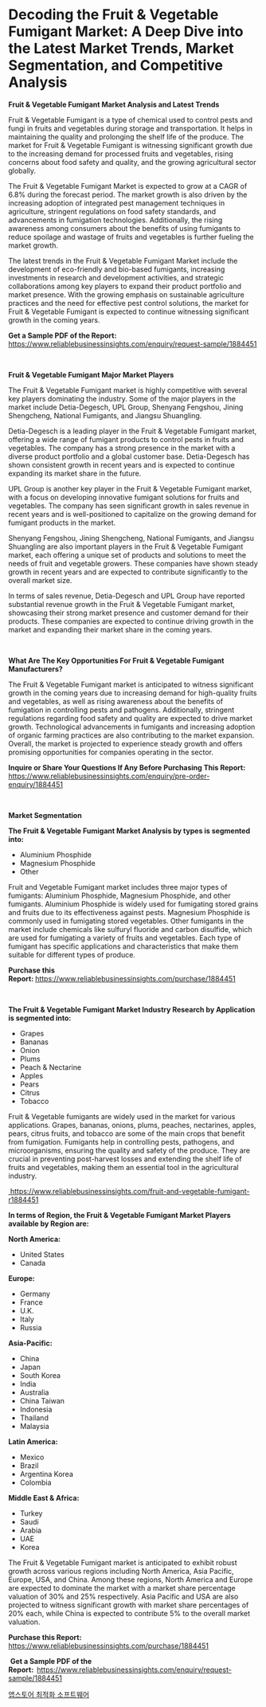 <p><h1>Decoding the Fruit & Vegetable Fumigant Market: A Deep Dive into the Latest Market Trends, Market Segmentation, and Competitive Analysis</h1></p><p><strong>Fruit & Vegetable Fumigant Market Analysis and Latest Trends</strong></p>
<p><p>Fruit & Vegetable Fumigant is a type of chemical used to control pests and fungi in fruits and vegetables during storage and transportation. It helps in maintaining the quality and prolonging the shelf life of the produce. The market for Fruit & Vegetable Fumigant is witnessing significant growth due to the increasing demand for processed fruits and vegetables, rising concerns about food safety and quality, and the growing agricultural sector globally.</p><p>The Fruit & Vegetable Fumigant Market is expected to grow at a CAGR of 6.8% during the forecast period. The market growth is also driven by the increasing adoption of integrated pest management techniques in agriculture, stringent regulations on food safety standards, and advancements in fumigation technologies. Additionally, the rising awareness among consumers about the benefits of using fumigants to reduce spoilage and wastage of fruits and vegetables is further fueling the market growth.</p><p>The latest trends in the Fruit & Vegetable Fumigant Market include the development of eco-friendly and bio-based fumigants, increasing investments in research and development activities, and strategic collaborations among key players to expand their product portfolio and market presence. With the growing emphasis on sustainable agriculture practices and the need for effective pest control solutions, the market for Fruit & Vegetable Fumigant is expected to continue witnessing significant growth in the coming years.</p></p>
<p><strong>Get a Sample PDF of the Report:&nbsp;</strong> <a href="https://www.reliablebusinessinsights.com/enquiry/request-sample/1884451">https://www.reliablebusinessinsights.com/enquiry/request-sample/1884451</a></p>
<p>&nbsp;</p>
<p><strong>Fruit & Vegetable Fumigant Major Market Players</strong></p>
<p><p>The Fruit & Vegetable Fumigant market is highly competitive with several key players dominating the industry. Some of the major players in the market include Detia-Degesch, UPL Group, Shenyang Fengshou, Jining Shengcheng, National Fumigants, and Jiangsu Shuangling.</p><p>Detia-Degesch is a leading player in the Fruit & Vegetable Fumigant market, offering a wide range of fumigant products to control pests in fruits and vegetables. The company has a strong presence in the market with a diverse product portfolio and a global customer base. Detia-Degesch has shown consistent growth in recent years and is expected to continue expanding its market share in the future.</p><p>UPL Group is another key player in the Fruit & Vegetable Fumigant market, with a focus on developing innovative fumigant solutions for fruits and vegetables. The company has seen significant growth in sales revenue in recent years and is well-positioned to capitalize on the growing demand for fumigant products in the market.</p><p>Shenyang Fengshou, Jining Shengcheng, National Fumigants, and Jiangsu Shuangling are also important players in the Fruit & Vegetable Fumigant market, each offering a unique set of products and solutions to meet the needs of fruit and vegetable growers. These companies have shown steady growth in recent years and are expected to contribute significantly to the overall market size.</p><p>In terms of sales revenue, Detia-Degesch and UPL Group have reported substantial revenue growth in the Fruit & Vegetable Fumigant market, showcasing their strong market presence and customer demand for their products. These companies are expected to continue driving growth in the market and expanding their market share in the coming years.</p></p>
<p>&nbsp;</p>
<p><strong>What Are The Key Opportunities For Fruit & Vegetable Fumigant Manufacturers?</strong></p>
<p><p>The Fruit & Vegetable Fumigant market is anticipated to witness significant growth in the coming years due to increasing demand for high-quality fruits and vegetables, as well as rising awareness about the benefits of fumigation in controlling pests and pathogens. Additionally, stringent regulations regarding food safety and quality are expected to drive market growth. Technological advancements in fumigants and increasing adoption of organic farming practices are also contributing to the market expansion. Overall, the market is projected to experience steady growth and offers promising opportunities for companies operating in the sector.</p></p>
<p><strong>Inquire or Share Your Questions If Any Before Purchasing This Report:</strong> <a href="https://www.reliablebusinessinsights.com/enquiry/pre-order-enquiry/1884451">https://www.reliablebusinessinsights.com/enquiry/pre-order-enquiry/1884451</a></p>
<p>&nbsp;</p>
<p><strong>Market Segmentation</strong></p>
<p><strong>The Fruit & Vegetable Fumigant Market Analysis by types is segmented into:</strong></p>
<p><ul><li>Aluminium Phosphide</li><li>Magnesium Phosphide</li><li>Other</li></ul></p>
<p><p>Fruit and Vegetable Fumigant market includes three major types of fumigants: Aluminium Phosphide, Magnesium Phosphide, and other fumigants. Aluminium Phosphide is widely used for fumigating stored grains and fruits due to its effectiveness against pests. Magnesium Phosphide is commonly used in fumigating stored vegetables. Other fumigants in the market include chemicals like sulfuryl fluoride and carbon disulfide, which are used for fumigating a variety of fruits and vegetables. Each type of fumigant has specific applications and characteristics that make them suitable for different types of produce.</p></p>
<p><strong>Purchase this Report:&nbsp;</strong><a href="https://www.reliablebusinessinsights.com/purchase/1884451">https://www.reliablebusinessinsights.com/purchase/1884451</a></p>
<p>&nbsp;</p>
<p><strong>The Fruit & Vegetable Fumigant Market Industry Research by Application is segmented into:</strong></p>
<p><ul><li>Grapes</li><li>Bananas</li><li>Onion</li><li>Plums</li><li>Peach & Nectarine</li><li>Apples</li><li>Pears</li><li>Citrus</li><li>Tobacco</li></ul></p>
<p><p>Fruit & Vegetable fumigants are widely used in the market for various applications. Grapes, bananas, onions, plums, peaches, nectarines, apples, pears, citrus fruits, and tobacco are some of the main crops that benefit from fumigation. Fumigants help in controlling pests, pathogens, and microorganisms, ensuring the quality and safety of the produce. They are crucial in preventing post-harvest losses and extending the shelf life of fruits and vegetables, making them an essential tool in the agricultural industry.</p></p>
<p><a href="https://www.reliablebusinessinsights.com/fruit-and-vegetable-fumigant-r1884451">&nbsp;https://www.reliablebusinessinsights.com/fruit-and-vegetable-fumigant-r1884451</a></p>
<p><strong>In terms of Region, the Fruit & Vegetable Fumigant Market Players available by Region are:</strong></p>
<p>
    <p> <strong> North America: </strong>
        <ul>
            <li>United States</li>
            <li>Canada</li>
        </ul>
        </p> 
    <p> <strong> Europe: </strong>
        <ul>
            <li>Germany</li>
            <li>France</li>
            <li>U.K.</li>
            <li>Italy</li>
            <li>Russia</li>
        </ul>
        </p> 
    <p> <strong> Asia-Pacific: </strong>
        <ul>
            <li>China</li>
            <li>Japan</li>
            <li>South Korea</li>
            <li>India</li>
            <li>Australia</li>
            <li>China Taiwan</li>
            <li>Indonesia</li>
            <li>Thailand</li>
            <li>Malaysia</li>
        </ul>
        </p> 
    <p> <strong> Latin America: </strong>
        <ul>
            <li>Mexico</li>
            <li>Brazil</li>
            <li>Argentina Korea</li>
            <li>Colombia</li>
        </ul>
        </p> 
    <p> <strong> Middle East & Africa: </strong>
        <ul>
            <li>Turkey</li>
            <li>Saudi</li>
            <li>Arabia</li>
            <li>UAE</li>
            <li>Korea</li>
        </ul>
    </p>
    </p>
<p><p>The Fruit & Vegetable Fumigant market is anticipated to exhibit robust growth across various regions including North America, Asia Pacific, Europe, USA, and China. Among these regions, North America and Europe are expected to dominate the market with a market share percentage valuation of 30% and 25% respectively. Asia Pacific and USA are also projected to witness significant growth with market share percentages of 20% each, while China is expected to contribute 5% to the overall market valuation.</p></p>
<p><strong>Purchase this Report: </strong><a href="https://www.reliablebusinessinsights.com/purchase/1884451">https://www.reliablebusinessinsights.com/purchase/1884451</a></p>
<p>&nbsp;<strong>Get a Sample PDF of the Report:&nbsp;&nbsp;</strong><a href="https://www.reliablebusinessinsights.com/enquiry/request-sample/1884451">https://www.reliablebusinessinsights.com/enquiry/request-sample/1884451</a></p>
<p><strong></strong></p>
<p><p><a href="https://github.com/lzuwsfreyoq70/Market-Research-Report-List-3/blob/main/52467019382.md">앱스토어 최적화 소프트웨어</a></p></p>